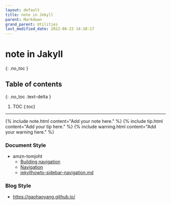 ```yaml
---
layout: default
title: note in Jekyll
parent: Markdown
grand_parent: Utilities
last_modified_date: 2022-06-23 14:10:17
---
```


# note in Jakyll
{: .no_toc }

## Table of contents
{: .no_toc .text-delta }

1. TOC
{:toc}

---

{% include note.html content="Add your note here." %}
{% include tip.html content="Add your tip here." %}
{% include warning.html content="Add your warning here." %}

### Document Style
- amzn-tomjoht
  - [Building navigation](https://idratherbewriting.com/documentation-theme-jekyll-next-version/building-navigation.html)
  - [Navigation](https://jekyllrb.com/tutorials/navigation/)
  - [jekyllhowto-sidebar-navigation.md](https://github.com/amzn/jekyll-doc-project/blob/master/_docs/Jekyll%20Doc%20Project/Theme%20Instructions/jekyllhowto-sidebar-navigation.md)

### Blog Style
- https://gaohaoyang.github.io/